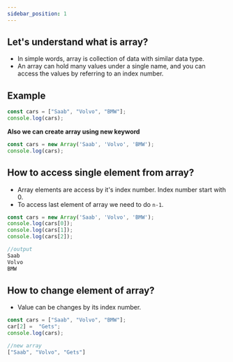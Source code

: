 ```yaml
---
sidebar_position: 1
---
```



## Let's understand what is array?

- In simple words, array is collection of data with similar data type.
- An array can hold many values under a single name, and you can access the values by referring to an index number.

## Example

```javascript
const cars = ["Saab", "Volvo", "BMW"];
console.log(cars);
```

**Also we can create array using new keyword**

```javascript
const cars = new Array('Saab', 'Volvo', 'BMW');
console.log(cars);
```

## How to access single element from array?

- Array elements are access by it's index number. Index number start with 0.
- To access last element of array we need to do ``n-1``.

```javascript
const cars = new Array('Saab', 'Volvo', 'BMW');
console.log(cars[0]);
console.log(cars[1]);
console.log(cars[2]);

//output
Saab
Volvo
BMW
```

## How to change element of array?

- Value can be changes by its index number.

```javascript
const cars = ["Saab", "Volvo", "BMW"];
car[2] =  "Gets";
console.log(cars);

//new array
["Saab", "Volvo", "Gets"]
```

